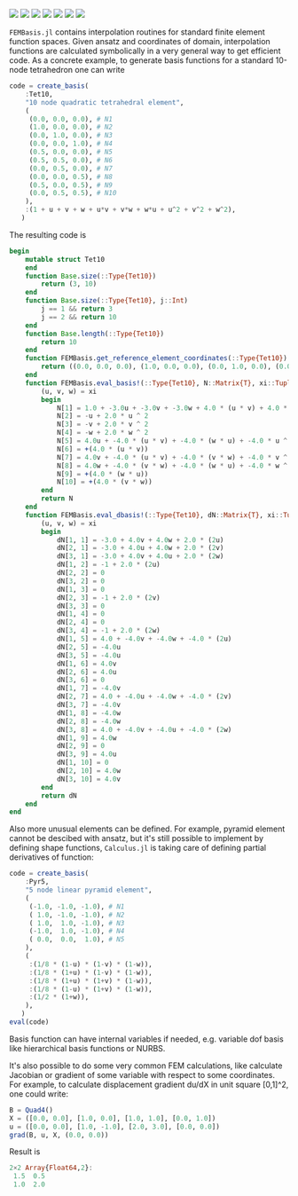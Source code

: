 [![][gitter-img]][gitter-url]
[![][travis-img]][travis-url]
[![][coveralls-img]][coveralls-url]
[![][docs-stable-img]][docs-stable-url]
[![][docs-latest-img]][docs-latest-url]
[![][issues-img]][issues-url]
[![][appveyor-img]][appveyor-url]

`FEMBasis.jl` contains interpolation routines for standard finite element
function spaces.  Given ansatz and coordinates of domain, interpolation
functions are calculated  symbolically in a very general way to get efficient
code. As a concrete example, to generate basis functions for a standard 10-node
tetrahedron one can write

```julia
code = create_basis(
    :Tet10,
    "10 node quadratic tetrahedral element",
    (
     (0.0, 0.0, 0.0), # N1
     (1.0, 0.0, 0.0), # N2
     (0.0, 1.0, 0.0), # N3
     (0.0, 0.0, 1.0), # N4
     (0.5, 0.0, 0.0), # N5
     (0.5, 0.5, 0.0), # N6
     (0.0, 0.5, 0.0), # N7
     (0.0, 0.0, 0.5), # N8
     (0.5, 0.0, 0.5), # N9
     (0.0, 0.5, 0.5), # N10
    ),
    :(1 + u + v + w + u*v + v*w + w*u + u^2 + v^2 + w^2),
   )
```

The resulting code is
```julia
begin
    mutable struct Tet10
    end
    function Base.size(::Type{Tet10})
        return (3, 10)
    end
    function Base.size(::Type{Tet10}, j::Int)
        j == 1 && return 3
        j == 2 && return 10
    end
    function Base.length(::Type{Tet10})
        return 10
    end
    function FEMBasis.get_reference_element_coordinates(::Type{Tet10})
        return ((0.0, 0.0, 0.0), (1.0, 0.0, 0.0), (0.0, 1.0, 0.0), (0.0, 0.0, 1.0), (0.5, 0.0, 0.0), (0.5, 0.5, 0.0), (0.0, 0.5, 0.0), (0.0, 0.0, 0.5), (0.5, 0.0, 0.5), (0.0, 0.5, 0.5))
    end
    function FEMBasis.eval_basis!(::Type{Tet10}, N::Matrix{T}, xi::Tuple{T, T, T}) where T
        (u, v, w) = xi
        begin
            N[1] = 1.0 + -3.0u + -3.0v + -3.0w + 4.0 * (u * v) + 4.0 * (v * w) + 4.0 * (w * u) + 2.0 * u ^ 2 + 2.0 * v ^ 2 + 2.0 * w ^ 2
            N[2] = -u + 2.0 * u ^ 2
            N[3] = -v + 2.0 * v ^ 2
            N[4] = -w + 2.0 * w ^ 2
            N[5] = 4.0u + -4.0 * (u * v) + -4.0 * (w * u) + -4.0 * u ^ 2
            N[6] = +(4.0 * (u * v))
            N[7] = 4.0v + -4.0 * (u * v) + -4.0 * (v * w) + -4.0 * v ^ 2
            N[8] = 4.0w + -4.0 * (v * w) + -4.0 * (w * u) + -4.0 * w ^ 2
            N[9] = +(4.0 * (w * u))
            N[10] = +(4.0 * (v * w))
        end
        return N
    end
    function FEMBasis.eval_dbasis!(::Type{Tet10}, dN::Matrix{T}, xi::Tuple{T, T, T}) where T
        (u, v, w) = xi
        begin
            dN[1, 1] = -3.0 + 4.0v + 4.0w + 2.0 * (2u)
            dN[2, 1] = -3.0 + 4.0u + 4.0w + 2.0 * (2v)
            dN[3, 1] = -3.0 + 4.0v + 4.0u + 2.0 * (2w)
            dN[1, 2] = -1 + 2.0 * (2u)
            dN[2, 2] = 0
            dN[3, 2] = 0
            dN[1, 3] = 0
            dN[2, 3] = -1 + 2.0 * (2v)
            dN[3, 3] = 0
            dN[1, 4] = 0
            dN[2, 4] = 0
            dN[3, 4] = -1 + 2.0 * (2w)
            dN[1, 5] = 4.0 + -4.0v + -4.0w + -4.0 * (2u)
            dN[2, 5] = -4.0u
            dN[3, 5] = -4.0u
            dN[1, 6] = 4.0v
            dN[2, 6] = 4.0u
            dN[3, 6] = 0
            dN[1, 7] = -4.0v
            dN[2, 7] = 4.0 + -4.0u + -4.0w + -4.0 * (2v)
            dN[3, 7] = -4.0v
            dN[1, 8] = -4.0w
            dN[2, 8] = -4.0w
            dN[3, 8] = 4.0 + -4.0v + -4.0u + -4.0 * (2w)
            dN[1, 9] = 4.0w
            dN[2, 9] = 0
            dN[3, 9] = 4.0u
            dN[1, 10] = 0
            dN[2, 10] = 4.0w
            dN[3, 10] = 4.0v
        end
        return dN
    end
end
```

Also more unusual elements can be defined. For example, pyramid element cannot be
descibed with ansatz, but it's still possible to implement by defining shape functions,
`Calculus.jl` is taking care of defining partial derivatives of function:
```julia
code = create_basis(
    :Pyr5,
    "5 node linear pyramid element",
    (
     (-1.0, -1.0, -1.0), # N1
     ( 1.0, -1.0, -1.0), # N2
     ( 1.0,  1.0, -1.0), # N3
     (-1.0,  1.0, -1.0), # N4
     ( 0.0,  0.0,  1.0), # N5
    ),
    (
     :(1/8 * (1-u) * (1-v) * (1-w)),
     :(1/8 * (1+u) * (1-v) * (1-w)),
     :(1/8 * (1+u) * (1+v) * (1-w)),
     :(1/8 * (1-u) * (1+v) * (1-w)),
     :(1/2 * (1+w)),
    ),
   )
eval(code)
```

Basis function can have internal variables if needed, e.g. variable dof basis like
hierarchical basis functions or NURBS.

It's also possible to do some very common FEM calculations, like calculate Jacobian
or gradient of some variable with respect to some coordinates. For example, to
calculate displacement gradient du/dX in unit square [0,1]^2, one could write:

```julia
B = Quad4()
X = ([0.0, 0.0], [1.0, 0.0], [1.0, 1.0], [0.0, 1.0])
u = ([0.0, 0.0], [1.0, -1.0], [2.0, 3.0], [0.0, 0.0])
grad(B, u, X, (0.0, 0.0))
```

Result is
```julia
2×2 Array{Float64,2}:
 1.5  0.5
 1.0  2.0
```

[gitter-img]: https://badges.gitter.im/Join%20Chat.svg
[gitter-url]: https://gitter.im/JuliaFEM/JuliaFEM.jl

[travis-img]: https://travis-ci.org/JuliaFEM/FEMBasis.jl.svg?branch=master
[travis-url]: https://travis-ci.org/JuliaFEM/FEMBasis.jl

[docs-stable-img]: https://img.shields.io/badge/docs-stable-blue.svg
[docs-stable-url]: https://juliafem.github.io/FEMBasis.jl/stable
[docs-latest-img]: https://img.shields.io/badge/docs-latest-blue.svg
[docs-latest-url]: https://juliafem.github.io/FEMBasis.jl/latest

[coveralls-img]: https://coveralls.io/repos/github/JuliaFEM/FEMBasis.jl/badge.svg?branch=master
[coveralls-url]: https://coveralls.io/github/JuliaFEM/FEMBasis.jl?branch=master

[issues-img]: https://img.shields.io/github/issues/JuliaFEM/FEMBasis.jl.svg
[issues-url]: https://github.com/JuliaFEM/FEMBasis.jl/issues

[appveyor-img]: https://ci.appveyor.com/api/projects/status/l46m623lhaeqec5f/branch/master?svg=true
[appveyor-url]: https://ci.appveyor.com/project/JuliaFEM/fembasis-jl/branch/master
